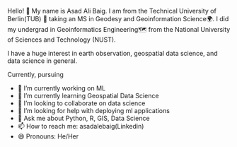 Hello! 👋 My name is Asad Ali Baig. I am from the Technical University of Berlin(TUB) 🏫 taking an MS in Geodesy and Geoinformation Science🌍. I did my undergrad in Geoinformatics Engineering🗺 from the National University of Sciences and Technology (NUST).

I have a huge interest in earth observation, geospatial data science, and data science in general.

Currently, pursuing 
<!--
**AsadAliBaig/AsadAliBaig** is a ✨ _special_ ✨ repository because its `README.md` (this file) appears on your GitHub profile.

Here are some ideas to get you started:
-->

- 🔭 I’m currently working on ML
- 🌱 I’m currently learning Geospatial Data Science
- 👯 I’m looking to collaborate on data science
- 🤔 I’m looking for help with deploying ml applications 
- 💬 Ask me about Python, R, GIS, Data Science
- 📫 How to reach me: asadalebaig(Linkedin)
- 😄 Pronouns: He/Her

